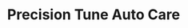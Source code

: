 ---
title: "Precision Tune Auto Care"
url: /panama-city/precision-tune-auto-care/
shop: car repair
---